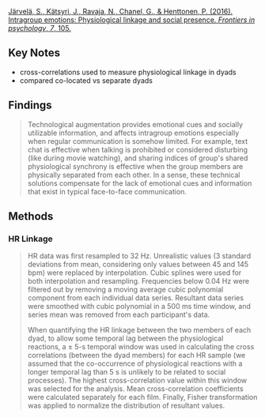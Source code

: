 
[Järvelä, S., Kätsyri, J., Ravaja, N., Chanel, G., & Henttonen, P. (2016). Intragroup emotions: Physiological linkage and social presence. _Frontiers in psychology_, _7_, 105.](https://www.frontiersin.org/journals/psychology/articles/10.3389/fpsyg.2016.00105/full)

## Key Notes
- cross-correlations used to measure physiological linkage in dyads
- compared co-located vs separate dyads

## Findings

> Technological augmentation provides emotional cues and socially utilizable information, and affects intragroup emotions especially when regular communication is somehow limited. For example, text chat is effective when talking is prohibited or considered disturbing (like during movie watching), and sharing indices of group's shared physiological synchrony is effective when the group members are physically separated from each other. In a sense, these technical solutions compensate for the lack of emotional cues and information that exist in typical face-to-face communication.

## Methods

### HR Linkage

> HR data was first resampled to 32 Hz. Unrealistic values (3 standard deviations from mean, considering only values between 45 and 145 bpm) were replaced by interpolation. Cubic splines were used for both interpolation and resampling. Frequencies below 0.04 Hz were filtered out by removing a moving average cubic polynomial component from each individual data series. Resultant data series were smoothed with cubic polynomial in a 500 ms time window, and series mean was removed from each participant's data. 
> 
> When quantifying the HR linkage between the two members of each dyad, to allow some temporal lag between the physiological reactions, a ± 5-s temporal window was used in calculating the cross correlations (between the dyad members) for each HR sample (we assumed that the co-occurrence of physiological reactions with a longer temporal lag than 5 s is unlikely to be related to social processes). The highest cross-correlation value within this window was selected for the analysis. Mean cross-correlation coefficients were calculated separately for each film. Finally, Fisher transformation was applied to normalize the distribution of resultant values.
